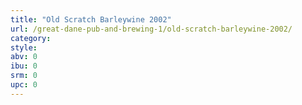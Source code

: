 ```yaml
---
title: "Old Scratch Barleywine 2002"
url: /great-dane-pub-and-brewing-1/old-scratch-barleywine-2002/
category: 
style: 
abv: 0
ibu: 0
srm: 0
upc: 0
---
```


